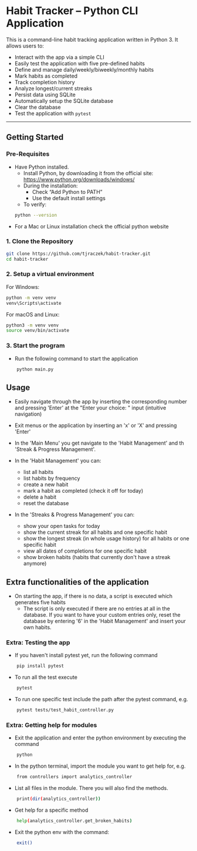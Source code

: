 # Habit Tracker – Python CLI Application

This is a command-line habit tracking application written in Python 3. It allows users to:

- Interact with the app via a simple CLI
- Easily test the application with five pre-defined habits
- Define and manage daily/weekly/biweekly/monthly habits
- Mark habits as completed
- Track completion history
- Analyze longest/current streaks
- Persist data using SQLite
- Automatically setup the SQLite database
- Clear the database
- Test the application with `pytest`

---

## Getting Started

### Pre-Requisites
- Have Python installed. 
    - Install Python, by downloading it from the official site: https://www.python.org/downloads/windows/
    - During the installation:
        - Check “Add Python to PATH”
        - Use the default install settings
    - To verify:
    ```bash
    python --version
    ```
- For a Mac or Linux installation check the official python website


### 1. Clone the Repository
```bash
git clone https://github.com/tjraczek/habit-tracker.git
cd habit-tracker
```

### 2. Setup a virtual environment
For Windows:
```bash
python -m venv venv
venv\Scripts\activate
```
For macOS and Linux:
```bash
python3 -m venv venv
source venv/bin/activate
```

### 3. Start the program
- Run the following command to start the application
```bash
    python main.py
```

## Usage
- Easily navigate through the app by inserting the corresponding number and pressing 'Enter' at the "Enter your choice: " input (intuitive navigation)
- Exit menus or the application by inserting an 'x' or 'X' and pressing 'Enter'
- In the 'Main Menu' you get navigate to the 'Habit Management' and th 'Streak & Progress Management'.
- In the 'Habit Management' you can: 
    - list all habits 
    - list habits by frequency 
    - create a new habit 
    - mark a habit as completed (check it off for today) 
    - delete a habit 
    - reset the database

- In the 'Streaks & Progress Management' you can: 
    - show your open tasks for today
    - show the current streak for all habits and one specific habit 
    - show the longest streak (in whole usage history) for all habits or one specific habit 
    - view all dates of completions for one specific habit
    - show broken habits (habits that currently don't have a streak anymore)

## Extra functionalities of the application
- On starting the app, if there is no data, a script is executed which generates five habits 
    - The script is only executed if there are no entries at all in the database. If you want to have your custom entries only, reset the database by entering '6' in the 'Habit Management' and insert your own habits.

### Extra: Testing the app
- If you haven't install pytest yet, run the following command
```bash
    pip install pytest
```

- To run all the test execute 
```bash
    pytest
 ```
 
- To run one specific test include the path after the pytest command, e.g.
```bash
    pytest tests/test_habit_controller.py
```
### Extra: Getting help for modules
- Exit the application and enter the python environment by executing the command
```bash
    python
```
- In the python terminal, import the module you want to get help for, e.g.
```bash 
    from controllers import analytics_controller
```
- List all files in the module. There you will also find the methods.
```bash
    print(dir(analytics_controller))
```
- Get help for a specific method
```bash
    help(analytics_controller.get_broken_habits)
```
- Exit the python env with the command:
```bash
    exit() 
```